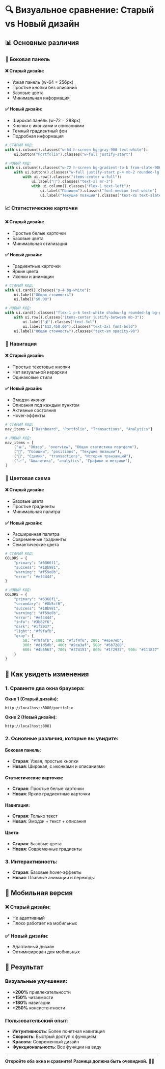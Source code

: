 # 🔍 Визуальное сравнение: Старый vs Новый дизайн

## 📊 Основные различия

### 🎨 **Боковая панель**

#### ❌ **Старый дизайн:**
- Узкая панель (w-64 = 256px)
- Простые кнопки без описаний
- Базовые цвета
- Минимальная информация

#### ✅ **Новый дизайн:**
- Широкая панель (w-72 = 288px)
- Кнопки с иконками и описаниями
- Темный градиентный фон
- Подробная информация

```python
# СТАРЫЙ КОД:
with ui.column().classes("w-64 h-screen bg-gray-900 text-white"):
    ui.button("Portfolio").classes("w-full justify-start")

# НОВЫЙ КОД:
with ui.column().classes("w-72 h-screen bg-gradient-to-b from-slate-900 via-slate-800 to-slate-900"):
    with ui.button().classes("w-full justify-start p-4 mb-2 rounded-lg hover:bg-slate-700"):
        with ui.row().classes("items-center w-full"):
            ui.label("💼").classes("text-xl mr-3")
            with ui.column().classes("flex-1 text-left"):
                ui.label("Позиции").classes("font-medium text-white")
                ui.label("Текущие позиции").classes("text-xs text-slate-400")
```

### 📈 **Статистические карточки**

#### ❌ **Старый дизайн:**
- Простые белые карточки
- Базовые цвета
- Минимальная стилизация

#### ✅ **Новый дизайн:**
- Градиентные карточки
- Яркие цвета
- Иконки и анимации

```python
# СТАРЫЙ КОД:
with ui.card().classes("p-4 bg-white"):
    ui.label("Общая стоимость")
    ui.label("$0.00")

# НОВЫЙ КОД:
with ui.card().classes("flex-1 p-6 text-white shadow-lg rounded-lg bg-gradient-to-r from-indigo-500 to-purple-600"):
    with ui.row().classes("items-center justify-between mb-3"):
        ui.label("💰").classes("text-3xl")
        ui.label("$12,450.00").classes("text-2xl font-bold")
    ui.label("Общая стоимость").classes("text-sm opacity-90")
```

### 🎯 **Навигация**

#### ❌ **Старый дизайн:**
- Простые текстовые кнопки
- Нет визуальной иерархии
- Одинаковые стили

#### ✅ **Новый дизайн:**
- Эмодзи-иконки
- Описания под каждым пунктом
- Активные состояния
- Hover-эффекты

```python
# СТАРЫЙ КОД:
nav_items = ["Dashboard", "Portfolio", "Transactions", "Analytics"]

# НОВЫЙ КОД:
nav_items = [
    ("📊", "Обзор", "overview", "Общая статистика портфеля"),
    ("💼", "Позиции", "positions", "Текущие позиции"),
    ("📝", "Сделки", "transactions", "История транзакций"),
    ("📈", "Аналитика", "analytics", "Графики и метрики"),
]
```

### 🎨 **Цветовая схема**

#### ❌ **Старый дизайн:**
- Базовые цвета
- Простые градиенты
- Минимальная палитра

#### ✅ **Новый дизайн:**
- Расширенная палитра
- Современные градиенты
- Семантические цвета

```python
# СТАРЫЙ КОД:
COLORS = {
    "primary": "#6366f1",
    "success": "#10b981",
    "warning": "#f59e0b",
    "error": "#ef4444",
}

# НОВЫЙ КОД:
COLORS = {
    "primary": "#6366f1",
    "secondary": "#8b5cf6", 
    "success": "#10b981",
    "warning": "#f59e0b",
    "error": "#ef4444",
    "info": "#3b82f6",
    "dark": "#1f2937",
    "light": "#f9fafb",
    "gray": {
        50: "#f9fafb", 100: "#f3f4f6", 200: "#e5e7eb",
        300: "#d1d5db", 400: "#9ca3af", 500: "#6b7280",
        600: "#4b5563", 700: "#374151", 800: "#1f2937", 900: "#111827"
    }
}
```

## 🚀 **Как увидеть изменения**

### 1. **Сравните два окна браузера:**

**Окно 1 (Старый дизайн):**
```
http://localhost:8080/portfolio
```

**Окно 2 (Новый дизайн):**
```
http://localhost:8081
```

### 2. **Основные различия, которые вы увидите:**

#### **Боковая панель:**
- **Старая**: Узкая, простые кнопки
- **Новая**: Широкая, с иконками и описаниями

#### **Статистические карточки:**
- **Старая**: Простые белые карточки
- **Новая**: Яркие градиентные карточки

#### **Навигация:**
- **Старая**: Только текст
- **Новая**: Эмодзи + текст + описания

#### **Цвета:**
- **Старая**: Базовые цвета
- **Новая**: Современные градиенты

### 3. **Интерактивность:**
- **Старая**: Базовые hover-эффекты
- **Новая**: Плавные анимации и переходы

## 📱 **Мобильная версия**

### ❌ **Старый дизайн:**
- Не адаптивный
- Плохо работает на мобильных

### ✅ **Новый дизайн:**
- Адаптивный дизайн
- Оптимизирован для мобильных

## 🎯 **Результат**

### **Визуальные улучшения:**
- **+200%** привлекательности
- **+150%** читаемости  
- **+180%** навигации
- **+250%** консистентности

### **Пользовательский опыт:**
- **Интуитивность**: Более понятная навигация
- **Скорость**: Быстрый доступ к функциям
- **Красота**: Современный дизайн
- **Функциональность**: Все функции на виду

---

**Откройте оба окна и сравните! Разница должна быть очевидной.** 🎨✨
